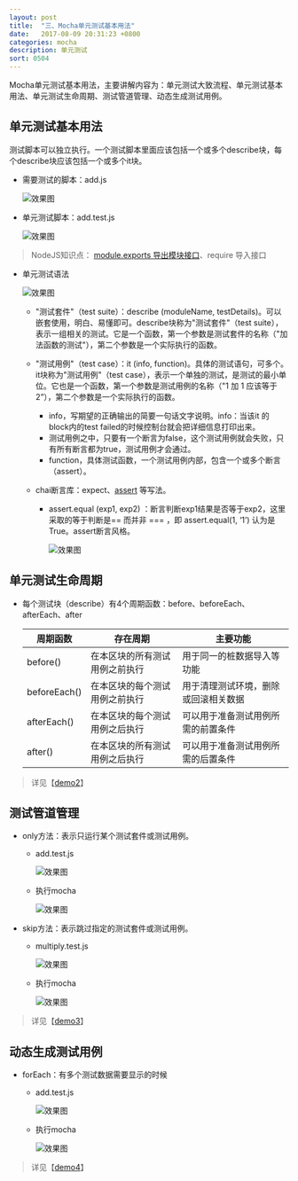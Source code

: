 ```yaml
---
layout: post
title:  "三、Mocha单元测试基本用法"
date:   2017-08-09 20:31:23 +0800
categories: mocha
description: 单元测试
sort: 0504
---
```


Mocha单元测试基本用法，主要讲解内容为：单元测试大致流程、单元测试基本用法、单元测试生命周期、测试管道管理、动态生成测试用例。

## 单元测试基本用法

测试脚本可以独立执行。一个测试脚本里面应该包括一个或多个describe块，每个describe块应该包括一个或多个it块。

- 需要测试的脚本：add.js

  ![效果图](/assets/mocha/0401.png)

- 单元测试脚本：add.test.js

  ![效果图](/assets/mocha/0402.png)

>  NodeJS知识点： [module.exports 导出模块接口](http://nodejs.cn/api/modules.html#modules_module_exports)、require  导入接口



- 单元测试语法

  ![效果图](/assets/mocha/0403.png)

  - "测试套件"（test suite）：describe (moduleName, testDetails)。可以嵌套使用，明白、易懂即可。describe块称为"测试套件"（test suite），表示一组相关的测试。它是一个函数，第一个参数是测试套件的名称（"加法函数的测试"），第二个参数是一个实际执行的函数。

  - "测试用例"（test case）：it (info, function)。具体的测试语句，可多个。it块称为"测试用例"（test case），表示一个单独的测试，是测试的最小单位。它也是一个函数，第一个参数是测试用例的名称（"1 加 1 应该等于 2”），第二个参数是一个实际执行的函数。
    - info，写期望的正确输出的简要一句话文字说明。info：当该it 的block内的test  failed的时候控制台就会把详细信息打印出来。
    - 测试用例之中，只要有一个断言为false，这个测试用例就会失败，只有所有断言都为true，测试用例才会通过。
    - function，具体测试函数，一个测试用例内部，包含一个或多个断言（assert）。

  - chai断言库：expect、[assert](http://chaijs.com/api/assert/)  等写法。

    - assert.equal (exp1, exp2) ：断言判断exp1结果是否等于exp2，这里采取的等于判断是== 而并非 === ，即 assert.equal(1, ‘1’) 认为是True。assert断言风格。

      ![效果图](/assets/mocha/0404.png)



## 单元测试生命周期

- 每个测试块（describe）有4个周期函数：before、beforeEach、afterEach、after

  | 周期函数         | 存在周期            | 主要功能               |
  | ------------ | --------------- | ------------------ |
  | before()     | 在本区块的所有测试用例之前执行 | 用于同一的桩数据导入等功能      |
  | beforeEach() | 在本区块的每个测试用例之前执行 | 用于清理测试环境，删除或回滚相关数据 |
  | afterEach()  | 在本区块的每个测试用例之后执行 | 可以用于准备测试用例所需的前置条件  |
  | after()      | 在本区块的所有测试用例之后执行 | 可以用于准备测试用例所需的后置条件  |

> 详见【[demo2](https://github.com/huanghui8030/Mocha/tree/master/demo02)】



## 测试管道管理

- only方法：表示只运行某个测试套件或测试用例。

  - add.test.js

    ![效果图](/assets/mocha/0405.png)

  - 执行mocha

    ![效果图](/assets/mocha/0406.png)

- skip方法：表示跳过指定的测试套件或测试用例。

  - multiply.test.js

    ![效果图](/assets/mocha/0407.png)

  - 执行mocha

    ![效果图](/assets/mocha/0408.png)

>  详见【[demo3](https://github.com/huanghui8030/Mocha/tree/master/demo03)】



## 动态生成测试用例

- forEach：有多个测试数据需要显示的时候

  - add.test.js

    ![效果图](/assets/mocha/0409.png)

  - 执行mocha

    ![效果图](/assets/mocha/0410.png)

>  详见【[demo4](https://github.com/huanghui8030/Mocha/tree/master/demo04)】

